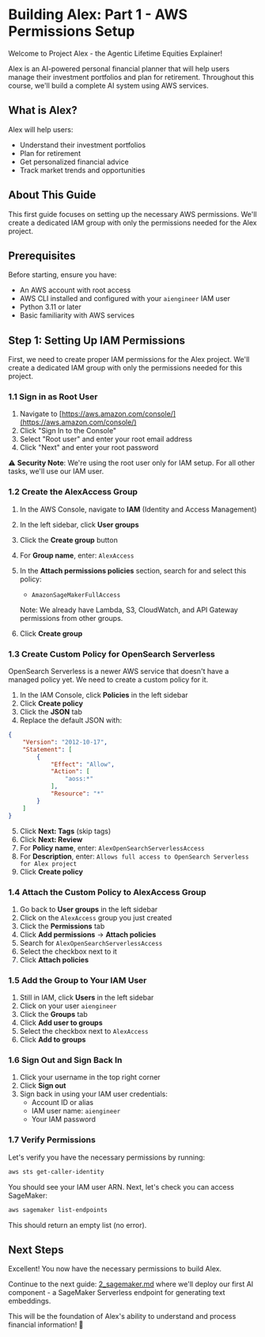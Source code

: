 # Building Alex: Part 1 - AWS Permissions Setup

Welcome to Project Alex - the Agentic Lifetime Equities Explainer! 

Alex is an AI-powered personal financial planner that will help users manage their investment portfolios and plan for retirement. Throughout this course, we'll build a complete AI system using AWS services.

## What is Alex?

Alex will help users:
- Understand their investment portfolios
- Plan for retirement
- Get personalized financial advice
- Track market trends and opportunities

## About This Guide

This first guide focuses on setting up the necessary AWS permissions. We'll create a dedicated IAM group with only the permissions needed for the Alex project.

## Prerequisites

Before starting, ensure you have:
- An AWS account with root access
- AWS CLI installed and configured with your `aiengineer` IAM user
- Python 3.11 or later
- Basic familiarity with AWS services

## Step 1: Setting Up IAM Permissions

First, we need to create proper IAM permissions for the Alex project. We'll create a dedicated IAM group with only the permissions needed for this project.

### 1.1 Sign in as Root User

1. Navigate to [https://aws.amazon.com/console/](https://aws.amazon.com/console/)
2. Click "Sign In to the Console"
3. Select "Root user" and enter your root email address
4. Click "Next" and enter your root password

⚠️ **Security Note**: We're using the root user only for IAM setup. For all other tasks, we'll use our IAM user.

### 1.2 Create the AlexAccess Group

1. In the AWS Console, navigate to **IAM** (Identity and Access Management)
2. In the left sidebar, click **User groups**
3. Click the **Create group** button
4. For **Group name**, enter: `AlexAccess`
5. In the **Attach permissions policies** section, search for and select this policy:
   - `AmazonSageMakerFullAccess`
   
   Note: We already have Lambda, S3, CloudWatch, and API Gateway permissions from other groups.

6. Click **Create group**

### 1.3 Create Custom Policy for OpenSearch Serverless

OpenSearch Serverless is a newer AWS service that doesn't have a managed policy yet. We need to create a custom policy for it.

1. In the IAM Console, click **Policies** in the left sidebar
2. Click **Create policy**
3. Click the **JSON** tab
4. Replace the default JSON with:

```json
{
    "Version": "2012-10-17",
    "Statement": [
        {
            "Effect": "Allow",
            "Action": [
                "aoss:*"
            ],
            "Resource": "*"
        }
    ]
}
```

5. Click **Next: Tags** (skip tags)
6. Click **Next: Review**
7. For **Policy name**, enter: `AlexOpenSearchServerlessAccess`
8. For **Description**, enter: `Allows full access to OpenSearch Serverless for Alex project`
9. Click **Create policy**

### 1.4 Attach the Custom Policy to AlexAccess Group

1. Go back to **User groups** in the left sidebar
2. Click on the `AlexAccess` group you just created
3. Click the **Permissions** tab
4. Click **Add permissions** → **Attach policies**
5. Search for `AlexOpenSearchServerlessAccess`
6. Select the checkbox next to it
7. Click **Attach policies**

### 1.5 Add the Group to Your IAM User

1. Still in IAM, click **Users** in the left sidebar
2. Click on your user `aiengineer`
3. Click the **Groups** tab
4. Click **Add user to groups**
5. Select the checkbox next to `AlexAccess`
6. Click **Add to groups**

### 1.6 Sign Out and Sign Back In

1. Click your username in the top right corner
2. Click **Sign out**
3. Sign back in using your IAM user credentials:
   - Account ID or alias
   - IAM user name: `aiengineer`
   - Your IAM password

### 1.7 Verify Permissions

Let's verify you have the necessary permissions by running:

```bash
aws sts get-caller-identity
```

You should see your IAM user ARN. Next, let's check you can access SageMaker:

```bash
aws sagemaker list-endpoints
```

This should return an empty list (no error).

## Next Steps

Excellent! You now have the necessary permissions to build Alex. 

Continue to the next guide: [2_sagemaker.md](2_sagemaker.md) where we'll deploy our first AI component - a SageMaker Serverless endpoint for generating text embeddings.

This will be the foundation of Alex's ability to understand and process financial information! 🚀